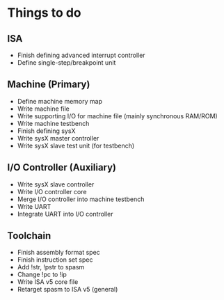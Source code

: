 # Things to do

## ISA
 * Finish defining advanced interrupt controller 
 * Define single-step/breakpoint unit
    
## Machine (Primary)
 * Define machine memory map
 * Write machine file
 * Write supporting I/O for machine file (mainly synchronous RAM/ROM)
 * Write machine testbench
 * Finish defining sysX
 * Write sysX master controller
 * Write sysX slave test unit (for testbench)

## I/O Controller (Auxiliary)
 * Write sysX slave controller
 * Write I/O controller core
 * Merge I/O controller into machine testbench
 * Write UART
 * Integrate UART into I/O controller

## Toolchain
 * Finish assembly format spec
 * Finish instruction set spec
 * Add !str, !pstr to spasm
 * Change !pc to !ip
 * Write ISA v5 core file
 * Retarget spasm to ISA v5 (general)
